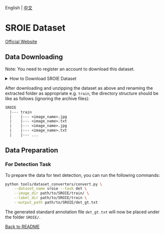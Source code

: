 English | [中文](../../cn/datasets/sroie_CN.md)

# SROIE Dataset
[Official Website](https://rrc.cvc.uab.es/?ch=13&com=introduction)

## Data Downloading
Note: You need to register an account to download this dataset.

<details>
    <summary>How to Download SROIE Dataset</summary>

The SROIE dataset can be downloaded from [here](https://rrc.cvc.uab.es/?ch=13&com=downloads).

This dataset is divided into 3 tasks: (1) Text Localisation, (2) OCR, and (3) Key Information Extraction. For now, we consider and download the updated dataset only for Task 1.

</details>

After downloading and unzipping the dataset as above and renaming the extracted folder as appropriate e.g. `train`, the directory structure should be like as follows (ignoring the archive files):
```txt
SROIE
  |--- train
  |    |--- <image_name>.jpg
  |    |--- <image_name>.txt
  |    |--- <image_name>.jpg
  |    |--- <image_name>.txt
  |    |--- ...
```

## Data Preparation

### For Detection Task

To prepare the data for text detection, you can run the following commands:

```bash
python tools/dataset_converters/convert.py \
    --dataset_name sroie --task det \
    --image_dir path/to/SROIE/train/ \
    --label_dir path/to/SROIE/train \
    --output_path path/to/SROIE/det_gt.txt
```

The generated standard annotation file `det_gt.txt` will now be placed under the folder `SROIE/`.

[Back to README](../../../tools/dataset_converters/README.md)

